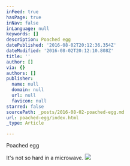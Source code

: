 ```yaml
---
inFeed: true
hasPage: true
inNav: false
inLanguage: null
keywords: []
description: Poached egg
datePublished: '2016-08-02T20:12:36.354Z'
dateModified: '2016-08-02T20:12:10.808Z'
title: ''
author: []
via: {}
authors: []
publisher:
  name: null
  domain: null
  url: null
  favicon: null
starred: false
sourcePath: _posts/2016-08-02-poached-egg.md
url: poached-egg/index.html
_type: Article

---
```

Poached egg

It's not so hard in a microwave. ![](https://the-grid-user-content.s3-us-west-2.amazonaws.com/e07f7ca7-12dc-4255-bf5e-1f1407fd1094.jpg)